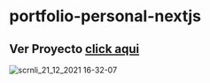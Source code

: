 # portfolio-personal-nextjs

## Ver Proyecto [click aqui](https://portfolio-personal-nextjs.vercel.app/)

![scrnli_21_12_2021 16-32-07](https://user-images.githubusercontent.com/78183135/146987182-0c8e23f5-1088-4ba9-8258-697826eb05b9.png)
